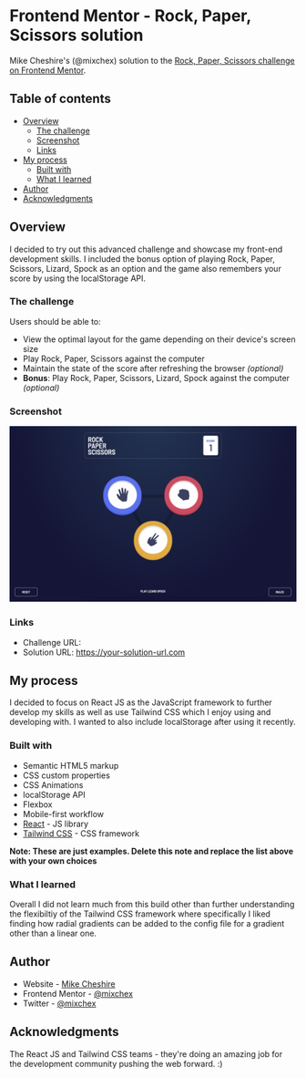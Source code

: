 # Frontend Mentor - Rock, Paper, Scissors solution

Mike Cheshire's (@mixchex) solution to the [Rock, Paper, Scissors challenge on Frontend Mentor](https://www.frontendmentor.io/challenges/rock-paper-scissors-game-pTgwgvgH). 
## Table of contents

- [Overview](#overview)
  - [The challenge](#the-challenge)
  - [Screenshot](#screenshot)
  - [Links](#links)
- [My process](#my-process)
  - [Built with](#built-with)
  - [What I learned](#what-i-learned)
- [Author](#author)
- [Acknowledgments](#acknowledgments)

## Overview
I decided to try out this advanced challenge and showcase my front-end development skills. I included the bonus option of playing Rock, Paper, Scissors, Lizard, Spock as an option and the game also remembers your score by using the localStorage API.
### The challenge

Users should be able to:

- View the optimal layout for the game depending on their device's screen size
- Play Rock, Paper, Scissors against the computer
- Maintain the state of the score after refreshing the browser _(optional)_
- **Bonus**: Play Rock, Paper, Scissors, Lizard, Spock against the computer _(optional)_

### Screenshot
![](./screenshot.png)
### Links
- Challenge URL: 
- Solution URL: https://your-solution-url.com
## My process
I decided to focus on React JS as the JavaScript framework to further develop my skills as well as use Tailwind CSS which I enjoy using and developing with. I wanted to also include localStorage after using it recently.
### Built with

- Semantic HTML5 markup
- CSS custom properties
- CSS Animations
- localStorage API
- Flexbox
- Mobile-first workflow
- [React](https://reactjs.org/) - JS library
- [Tailwind CSS](<https://tailwindcss.com/>) - CSS framework

**Note: These are just examples. Delete this note and replace the list above with your own choices**

### What I learned
Overall I did not learn much from this build other than further understanding the flexibiltiy of the Tailwind CSS framework where specifically I liked finding how radial gradients can be added to the config file for a gradient other than a linear one.
## Author

- Website - [Mike Cheshire](https://www.mikecheshire.com)
- Frontend Mentor - [@mixchex](https://www.frontendmentor.io/profile/mixchex)
- Twitter - [@mixchex](https://www.twitter.com/mixchex)

## Acknowledgments

The React JS and Tailwind CSS teams - they're doing an amazing job for the development community pushing the web forward. :)
